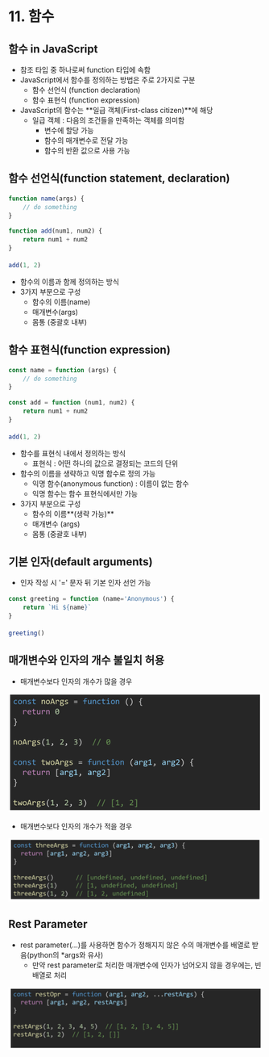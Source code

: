 # 11. 함수



## 함수 in JavaScript

- 참조 타입 중 하나로써 function 타입에 속함
- JavaScript에서 함수를 정의하는 방법은 주로 2가지로 구분
  - 함수 선언식 (function declaration)
  - 함수 표현식 (function expression)
- JavaScript의 함수는 **일급 객체(First-class citizen)**에 해당
  - 일급 객체 : 다음의 조건들을 만족하는 객체를 의미함
    - 변수에 할당 가능
    - 함수의 매개변수로 전달 가능
    - 함수의 반환 값으로 사용 가능





## 함수 선언식(function statement, declaration)

```javascript
function name(args) {
    // do something
}
```

```javascript
function add(num1, num2) {
    return num1 + num2
}

add(1, 2)
```

- 함수의 이름과 함께 정의하는 방식
- 3가지 부분으로 구성
  - 함수의 이름(name)
  - 매개변수(args)
  - 몸통 (중괄호 내부)





## 함수 표현식(function expression)

```javascript
const name = function (args) {
    // do something
}
```

```javascript
const add = function (num1, num2) {
    return num1 + num2
}

add(1, 2)
```

- 함수를 표현식 내에서 정의하는 방식
  - 표현식 : 어떤 하나의 값으로 결정되는 코드의 단위
- 함수의 이름을 생략하고 익명 함수로 정의 가능
  - 익명 함수(anonymous function) : 이름이 없는 함수
  - 익명 함수는 함수 표현식에서만 가능
- 3가지 부분으로 구성
  - 함수의 이름**(생략 가능)**
  - 매개변수 (args)
  - 몸통 (중괄호 내부)





## 기본 인자(default arguments)

- 인자 작성 시 '=' 문자 뒤 기본 인자 선언 가능

```javascript
const greeting = function (name='Anonymous') {
    return `Hi ${name}`
}

greeting()
```





## 매개변수와 인자의 개수 불일치 허용

- 매개변수보다 인자의 개수가 많을 경우

![image-20220502013046803](11.%20%ED%95%A8%EC%88%98.assets/image-20220502013046803.png)



- 매개변수보다 인자의 개수가 적을 경우

![image-20220502013109804](11.%20%ED%95%A8%EC%88%98.assets/image-20220502013109804.png)





## Rest Parameter

- rest parameter(...)를 사용하면 함수가 정해지지 않은 수의 매개변수를 배열로 받음(python의 *args와 유사)
  - 만약 rest parameter로 처리한 매개변수에 인자가 넘어오지 않을 경우에는, 빈 배열로 처리

![image-20220502013554690](11.%20%ED%95%A8%EC%88%98.assets/image-20220502013554690.png)



